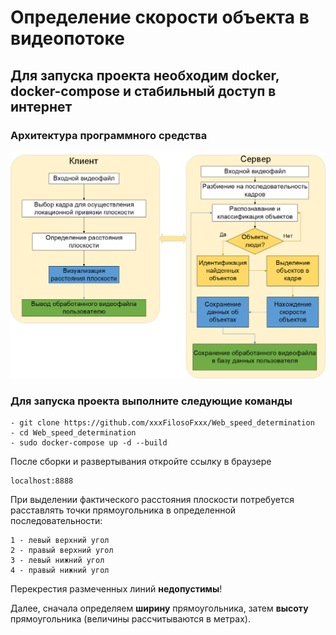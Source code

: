 # Определение скорости объекта в видеопотоке

## Для запуска проекта необходим docker, docker-compose и стабильный доступ в интернет

### Архитектура программного средства

![Image alt](images/Software_architecture.png)

### Для запуска проекта выполните следующие команды
```
- git clone https://github.com/xxxFilosoFxxx/Web_speed_determination
- cd Web_speed_determination
- sudo docker-compose up -d --build
```

После сборки и развертывания откройте ссылку в браузере

```
localhost:8888
```

При выделении фактического расстояния плоскости потребуется расставлять 
точки прямоугольника в определенной последовательности:

```
1 - левый верхний угол
2 - правый верхний угол
3 - левый нижний угол
4 - правый нижний угол
```

Перекрестия размеченных линий **недопустимы**!

Далее, сначала определяем **ширину** прямоугольника,
затем **высоту** прямоугольника (величины рассчитываются в метрах).
